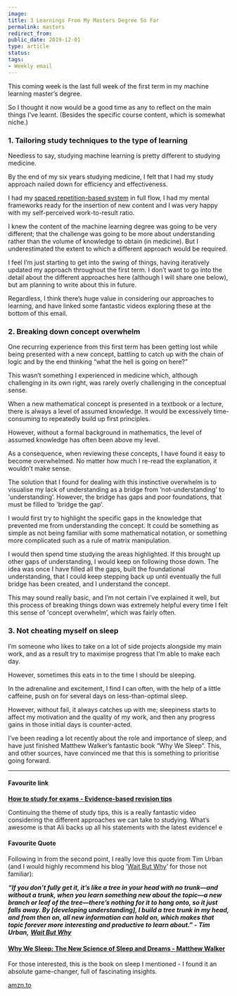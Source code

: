 ```yaml
---
image: 
title: 3 Learnings From My Masters Degree So Far
permalink: masters
redirect_from: 
public_date: 2019-12-01
type: article
status: 
tags:
- Weekly email
---
```


This coming week is the last full week of the first term in my machine learning master’s degree.

So I thought it now would be a good time as any to reflect on the main things I’ve learnt. (Besides the specific course content, which is somewhat niche.)

### **1. Tailoring study techniques to the type of learning**

Needless to say, studying machine learning is pretty different to studying medicine.

By the end of my six years studying medicine, I felt that I had my study approach nailed down for efficiency and effectiveness.

I had my [spaced repetition-based system](https://chrislovejoy.me/chapter-2/?utm_campaign=Chris%20Lovejoy&utm_medium=email&utm_source=Revue%20newsletter) in full flow, I had my mental frameworks ready for the insertion of new content and I was very happy with my self-perceived work-to-result ratio.

I knew the content of the machine learning degree was going to be very different; that the challenge was going to be more about understanding rather than the volume of knowledge to obtain (in medicine). But I underestimated the extent to which a different approach would be required.

I feel I’m just starting to get into the swing of things, having iteratively updated my approach throughout the first term. I don’t want to go into the detail about the different approaches here (although I will share one below), but am planning to write about this in future.

Regardless, I think there’s huge value in considering our approaches to learning, and have linked some fantastic videos exploring these at the bottom of this email.

### **2. Breaking down concept overwhelm**

One recurring experience from this first term has been getting lost while being presented with a new concept, battling to catch up with the chain of logic and by the end thinking “what the hell is going on here?”

This wasn’t something I experienced in medicine which, although challenging in its own right, was rarely overly challenging in the conceptual sense.

When a new mathematical concept is presented in a textbook or a lecture, there is always a level of assumed knowledge. It would be excessively time-consuming to repeatedly build up first principles.

However, without a formal background in mathematics, the level of assumed knowledge has often been above my level.

As a consequence, when reviewing these concepts, I have found it easy to become overwhelmed. No matter how much I re-read the explanation, it wouldn’t make sense.

The solution that I found for dealing with this instinctive overwhelm is to visualise my lack of understanding as a bridge from ‘not-understanding’ to 'understanding’. However, the bridge has gaps and poor foundations, that must be filled to 'bridge the gap’.

I would first try to highlight the specific gaps in the knowledge that prevented me from understanding the concept. It could be something as simple as not being familiar with some mathematical notation, or something more complicated such as a rule of matrix manipulation.

I would then spend time studying the areas highlighted. If this brought up other gaps of understanding, I would keep on following those down. The idea was once I have filled all the gaps, built the foundational understanding, that I could keep stepping back up until eventually the full bridge has been created, and I understand the concept.

This may sound really basic, and I’m not certain I’ve explained it well, but this process of breaking things down was extremely helpful every time I felt this sense of 'concept overwhelm’, which was fairly often.

### **3. Not cheating myself on sleep**

I’m someone who likes to take on a lot of side projects alongside my main work, and as a result try to maximise progress that I’m able to make each day.

However, sometimes this eats in to the time I should be sleeping.

In the adrenaline and excitement, I find I can often, with the help of a little caffeine, push on for several days on less-than-optimal sleep.

However, without fail, it always catches up with me; sleepiness starts to affect my motivation and the quality of my work, and then any progress gains in those initial days is counter-acted.

I’ve been reading a lot recently about the role and importance of sleep, and have just finished Matthew Walker’s fantastic book “Why We Sleep”. This, and other sources, have convinced me that this is something to prioritise going forward.

---

#### Favourite link

[**How to study for exams - Evidence-based revision tips**](https://www.youtube.com/watch?utm_campaign=Chris%20Lovejoy&utm_medium=email&utm_source=Revue%20newsletter&v=ukLnPbIffxE)

Continuing the theme of study tips, this is a really fantastic video considering the different approaches we can take to studying. What’s awesome is that Ali backs up all his statements with the latest evidence!
e

#### **Favourite Quote**

Following in from the second point, I really love this quote from Tim Urban (and I would highly recommend his blog ’[Wait But Why](https://waitbutwhy.com/?utm_campaign=Chris%20Lovejoy&utm_medium=email&utm_source=Revue%20newsletter)’ for those not familiar):

**_“If you don’t fully get it, it’s like a tree in your head with no trunk—and without a trunk, when you learn something new about the topic—a new branch or leaf of the tree—there’s nothing for it to hang onto, so it just falls away. By [developing understanding], I build a tree trunk in my head, and from then on, all new information can hold on, which makes that topic forever more interesting and productive to learn about.” - Tim Urban,_** [**_Wait But Why_**](https://waitbutwhy.com/?utm_campaign=Chris%20Lovejoy&utm_medium=email&utm_source=Revue%20newsletter)

#### [**Why We Sleep: The New Science of Sleep and Dreams - Matthew Walker**](https://amzn.to/2OVPrxi?utm_campaign=Chris%20Lovejoy&utm_medium=email&utm_source=Revue%20newsletter)

For those interested, this is the book on sleep I mentioned - I found it an absolute game-changer, full of fascinating insights.

[amzn.to](https://amzn.to/2OVPrxi?utm_campaign=Chris%20Lovejoy&utm_medium=email&utm_source=Revue%20newsletter)


